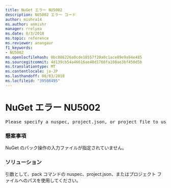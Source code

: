 ```yaml
---
title: NuGet エラー NU5002
description: NU5002 エラー コード
author: mishra14
ms.author: anmishr
manager: rrelyea
ms.date: 8/3/2018
ms.topic: reference
ms.reviewer: anangaur
f1_keywords:
- NU5002
ms.openlocfilehash: 0bc886226a0cde10557f20a0c1ace89e9a94e485
ms.sourcegitcommit: 4d139cb54a46616ae48d1768fa108ae3bf450d5b
ms.translationtype: MT
ms.contentlocale: ja-JP
ms.lasthandoff: 08/03/2018
ms.locfileid: "39508495"
---
```

# <a name="nuget-error-nu5002"></a>NuGet エラー NU5002
<pre>Please specify a nuspec, project.json, or project file to use.</pre>

### <a name="issue"></a>懸案事項

NuGet のパック操作の入力ファイルが指定されていません。


### <a name="solution"></a>ソリューション

引数として、pack コマンドの nuspec、project.json、またはプロジェクト ファイルへのパスを使用してください。

